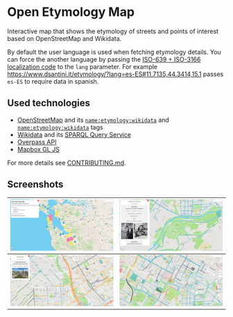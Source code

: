 # Open Etymology Map

Interactive map that shows the etymology of streets and points of interest based on OpenStreetMap and Wikidata.

By default the user language is used when fetching etymology details.
You can force the another language by passing the [ISO-639 + ISO-3166 localization code](http://www.lingoes.net/en/translator/langcode.htm) to the `lang` parameter.
For example https://www.dsantini.it/etymology/?lang=es-ES#11.7135,44.3414,15.1 passes `es-ES` to require data in spanish.

## Used technologies

- [OpenStreetMap](https://www.openstreetmap.org/about) and its [`name:etymology:wikidata`](https://wiki.openstreetmap.org/wiki/Key:name:etymology:wikidata) and [`name:etymology:wikidata`](https://wiki.openstreetmap.org/wiki/Key:subject) tags
- [Wikidata](https://www.wikidata.org/wiki/Wikidata:Introduction) and its [SPARQL Query Service](https://www.wikidata.org/wiki/Wikidata:SPARQL_query_service)
- [Overpass API](https://wiki.openstreetmap.org/wiki/Overpass_API)
- [Mapbox GL JS](https://www.mapbox.com/mapbox-gljs)

For more details see [CONTRIBUTING.md](CONTRIBUTING.md).

## Screenshots

| ![Cluster view](screenshots/clusters.jpeg) | ![Base view](screenshots/blue.jpeg) |
|-----|-----|
| ![Color by type](screenshots/by_type.jpeg) | ![Color by gender](screenshots/by_gender.jpeg) |
